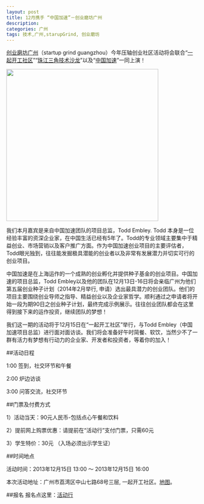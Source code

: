 ```yaml
---
layout: post
title: 12月携手 “中国加速”－创业磨坊广州
description: 
categories: 广州
tags: 技术,广州,starupGrind, 创业磨坊
---
```


[创业磨坊广州](http://startupgrind.com/guangzhou/)（startup grind guangzhou）今年压轴创业社区活动将会联合“[一起开工社区](http://www.yi-gather.com/)”“[珠江三角技术沙龙](http://techparty.org)”以及“[中国加速](http://www.chinaccelerator.com/)”一同上演！

<img src="http://startupgrind.com/wp-content/uploads/2013/11/Todd-Embly1-873x1024.jpg" width=400/>

我们本月嘉宾是来自中国加速团队的项目总监，Todd Embley. Todd 本身是一位经验丰富的资深企业家，在中国生活已经有5年了。Todd的专业领域主要集中于精益创业、市场营销以及客户推广方面。作为中国加速创业项目的主要评估者，Todd眼光独到，往往能发掘极具潜能的创业者以及非常有发展潜力并切实可行的创业项目。

中国加速是在上海运作的一个成熟的创业孵化并提供种子基金的创业项目。中国加速的项目总监，Todd Embley以及他的团队在12月13日-16日将会亲临广州为他们第五届创业种子计划（2014年2月举行, 申请）选出最具潜力的创业团队。他们的项目主要围绕创业导师之指导、精益创业以及企业家哲学。顺利通过之申请者将开始一段为期90日之创业种子计划，最终完成示例展示。往往创业团队都会在这里得到接下来的运作投资，继续团队的梦想！ 

我们这一期的活动将于12月15日在“一起开工社区”举行，与Todd Embley（中国加速项目总监）进行面对面访谈。我们将会准备好午时简餐、软饮，当然少不了一群有活力有梦想有行动力的企业家、开发者和投资者，等着你的加入！ 

##活动日程

1:00 签到，社交环节和午餐

2:00 炉边访谈

3:00 问答交流，社交环节


##门票及付费方式

1）活动当天：90元人民币-包括点心午餐和饮料

2）提前网上购票优惠：请提前在“活动行”支付门票，只需60元

3）学生特价：30元 （入场必须出示学生证）

##时间地点

活动时间：2013年12月15日 13:00 ～ 2013年12月15日 16:00

本次活动地址：广州市荔湾区中山七路68号三层, 一起开工社区。[地图](http://maps.google.com/maps?q=23.125675,113.252460)。

##报名
报名点这里：[活动行](http://www.huodongxing.com/go/sggz10)